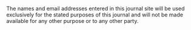 The names and email addresses entered in this journal site will be used exclusively for the stated purposes of this journal and will not be made available for any other purpose or to any other party.
